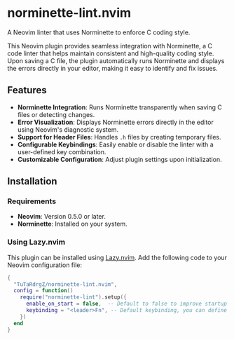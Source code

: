 # norminette-lint.nvim

A Neovim linter that uses Norminette to enforce C coding style.

This Neovim plugin provides seamless integration with Norminette, a C code linter that helps maintain consistent and high-quality coding style. Upon saving a C file, the plugin automatically runs Norminette and displays the errors directly in your editor, making it easy to identify and fix issues.

## Features

- **Norminette Integration**: Runs Norminette transparently when saving C files or detecting changes.
- **Error Visualization**: Displays Norminette errors directly in the editor using Neovim's diagnostic system.
- **Support for Header Files**: Handles `.h` files by creating temporary files.
- **Configurable Keybindings**: Easily enable or disable the linter with a user-defined key combination.
- **Customizable Configuration**: Adjust plugin settings upon initialization.

## Installation

### Requirements

- **Neovim**: Version 0.5.0 or later.
- **Norminette**: Installed on your system.

### Using Lazy.nvim

This plugin can be installed using [Lazy.nvim](https://github.com/folke/lazy.nvim). Add the following code to your Neovim configuration file:

```lua
{
  "TuTaRdrgZ/norminette-lint.nvim",
  config = function()
    require("norminette-lint").setup({
      enable_on_start = false,  -- Default to false to improve startup performance
      keybinding = "<leader>Fn", -- Default keybinding, you can define yours
    })
  end
}
